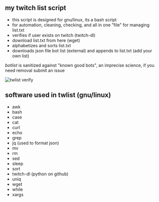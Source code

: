 ## my twitch list script
* this script is designed for gnu/linux, its a bash script
* for automation, cleaning, checking, and all in one "file" for managing list.txt
* verifies if user exists on twitch (twitch-dl)
* download list.txt from here (wget)
* alphabetizes and sorts list.txt
* downloads json file bot list (external) and appends to list.txt (add your own list)

*botlist* is sanitized against "known good bots", an imprecise science, if you need removal submit an issue

![twlist verify](https://raw.githubusercontent.com/arrowgent/Twitchtv-Bots-List/main/twlVerify_ex1.png)


## software used in twlist (gnu/linux)
* awk
* bash
* case
* cat
* curl
* echo
* grep
* jq (used to format json)
* mv
* rm
* sed
* sleep
* sort
* twitch-dl (python on github)
* uniq
* wget
* while
* xargs
